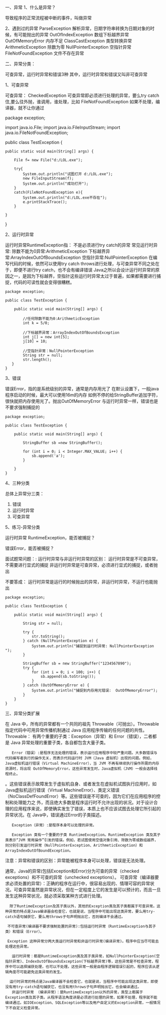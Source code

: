 一、异常
1、什么是异常？

导致程序的正常流程被中断的事件，叫做异常

2、遇到过的异常
ParseException 解析异常，日期字符串转换为日期对象的时候，有可能抛出的异常
OutOfIndexException 数组下标越界异常
OutOfMemoryError 内存不足
ClassCastException 类型转换异常
ArithmeticException 除数为零
NullPointerException 空指针异常
FileNotFoundException 文件不存在异常



二、异常分类： 

可查异常，运行时异常和错误3种
其中，运行时异常和错误又叫非可查异常

1、可查异常

可查异常： CheckedException
可查异常即必须进行处理的异常，要么try catch住,要么往外抛，谁调用，谁处理，比如 FileNotFoundException
如果不处理，编译器，就不让你通过

package exception;
  
import java.io.File;
import java.io.FileInputStream;
import java.io.FileNotFoundException;
  
public class TestException {
  
    public static void main(String[] args) {
          
        File f= new File("d:/LOL.exe");
          
        try{
            System.out.println("试图打开 d:/LOL.exe");
            new FileInputStream(f);
            System.out.println("成功打开");
        }
        catch(FileNotFoundException e){
            System.out.println("d:/LOL.exe不存在");
            e.printStackTrace();
        }
          
    }
}

2、运行时异常

运行时异常RuntimeException指： 不是必须进行try catch的异常
常见运行时异常:
除数不能为0异常:ArithmeticException
下标越界异常:ArrayIndexOutOfBoundsException
空指针异常:NullPointerException
在编写代码的时候，依然可以使用try catch throws进行处理，与可查异常不同之处在于，即便不进行try catch，也不会有编译错误
Java之所以会设计运行时异常的原因之一，是因为下标越界，空指针这些运行时异常太过于普遍，如果都需要进行捕捉，代码的可读性就会变得很糟糕。

    package exception;
          
    public class TestException {
  
        public static void main(String[] args) {
             
            //任何除数不能为0:ArithmeticException
            int k = 5/0;
             
            //下标越界异常：ArrayIndexOutOfBoundsException
            int j[] = new int[5];
            j[10] = 10;
             
            //空指针异常：NullPointerException
            String str = null;
            str.length();
       }
    }

3、错误

错误Error，指的是系统级别的异常，通常是内存用光了
在默认设置下，一般java程序启动的时候，最大可以使用16m的内存
如例不停的给StringBuffer追加字符，很快就把内存使用光了。抛出OutOfMemoryError
与运行时异常一样，错误也是不要求强制捕捉的

    package exception;
      
    public class TestException {
  
        public static void main(String[] args) {
         
            StringBuffer sb =new StringBuffer();
             
            for (int i = 0; i < Integer.MAX_VALUE; i++) {
                sb.append('a');
            }
             
        }
    }

4、三种分类

总体上异常分三类：
1. 错误
2. 运行时异常
3. 可查异常

5、练习-异常分类 

运行时异常 RuntimeException，能否被捕捉？

错误Error，能否被捕捉？

面试题常问题：: 运行时异常与非运行时异常的区别：
运行时异常是不可查异常，不需要进行显式的捕捉
非运行时异常是可查异常，必须进行显式的捕捉，或者抛出

不要答成：
运行时异常是运行的时候抛出的异常，非运行时异常，不运行也能抛出

    package exception;

    public class TestException {
 
        public static void main(String[] args) {
     
            String str = null;
     
            try {
                str.toString();
            } catch (NullPointerException e) {
                System.out.println("捕捉到运行时异常: NullPointerException ");
            }
     
            StringBuffer sb = new StringBuffer("1234567890");
            try {
                for (int i = 0; i < 100; i++) {
                    sb.append(sb.toString());
                }
            } catch (OutOfMemoryError e) {
                System.out.println("捕捉到内存用光错误:  OutOfMemoryError");
            }
        }
    }

三、异常分类扩展

在 Java 中，所有的异常都有一个共同的祖先 Throwable（可抛出）。Throwable 指定代码中可用异常传播机制通过 Java 应用程序传输的任何问题的共性。
       Throwable： 有两个重要的子类：Exception（异常）和 Error（错误），二者都是 Java 异常处理的重要子类，各自都包含大量子类。

       Error（错误）:是程序无法处理的错误，表示运行应用程序中较严重问题。大多数错误与代码编写者执行的操作无关，而表示代码运行时 JVM（Java 虚拟机）出现的问题。例如，Java虚拟机运行错误（Virtual MachineError），当 JVM 不再有继续执行操作所需的内存资源时，将出现 OutOfMemoryError。这些异常发生时，Java虚拟机（JVM）一般会选择线程终止。

。这些错误表示故障发生于虚拟机自身、或者发生在虚拟机试图执行应用时，如Java虚拟机运行错误（Virtual MachineError）、类定义错误（NoClassDefFoundError）等。这些错误是不可查的，因为它们在应用程序的控制和处理能力之 外，而且绝大多数是程序运行时不允许出现的状况。对于设计合理的应用程序来说，即使确实发生了错误，本质上也不应该试图去处理它所引起的异常状况。在 Java中，错误通过Error的子类描述。

       Exception（异常）:是程序本身可以处理的异常。

       Exception 类有一个重要的子类 RuntimeException。RuntimeException 类及其子类表示“JVM 常用操作”引发的错误。例如，若试图使用空值对象引用、除数为零或数组越界，则分别引发运行时异常（NullPointerException、ArithmeticException）和 ArrayIndexOutOfBoundException。

   注意：异常和错误的区别：异常能被程序本身可以处理，错误是无法处理。

   通常，Java的异常(包括Exception和Error)分为可查的异常（checked exceptions）和不可查的异常（unchecked exceptions）。
      可查异常（编译器要求必须处置的异常）：正确的程序在运行中，很容易出现的、情理可容的异常状况。可查异常虽然是异常状况，但在一定程度上它的发生是可以预计的，而且一旦发生这种异常状况，就必须采取某种方式进行处理。

      除了RuntimeException及其子类以外，其他的Exception类及其子类都属于可查异常。这种异常的特点是Java编译器会检查它，也就是说，当程序中可能出现这类异常，要么用try-catch语句捕获它，要么用throws子句声明抛出它，否则编译不会通过。

     不可查异常(编译器不要求强制处置的异常):包括运行时异常（RuntimeException与其子类）和错误（Error）。

     Exception 这种异常分两大类运行时异常和非运行时异常(编译异常)。程序中应当尽可能去处理这些异常。

       运行时异常：都是RuntimeException类及其子类异常，如NullPointerException(空指针异常)、IndexOutOfBoundsException(下标越界异常)等，这些异常是不检查异常，程序中可以选择捕获处理，也可以不处理。这些异常一般是由程序逻辑错误引起的，程序应该从逻辑角度尽可能避免这类异常的发生。

      运行时异常的特点是Java编译器不会检查它，也就是说，当程序中可能出现这类异常，即使没有用try-catch语句捕获它，也没有用throws子句声明抛出它，也会编译通过。
       非运行时异常 （编译异常）：是RuntimeException以外的异常，类型上都属于Exception类及其子类。从程序语法角度讲是必须进行处理的异常，如果不处理，程序就不能编译通过。如IOException、SQLException等以及用户自定义的Exception异常，一般情况下不自定义检查异常。